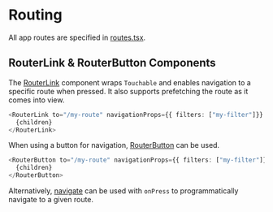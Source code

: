 # Routing

All app routes are specified in [routes.tsx].

## RouterLink & RouterButton Components

The [RouterLink] component wraps `Touchable` and enables navigation to a specific route when pressed. It also supports prefetching the route as it comes into view.

```typescript
<RouterLink to="/my-route" navigationProps={{ filters: ["my-filter"]}} onPress={onPress}>
  {children}
</RouterLink>
```

When using a button for navigation, [RouterButton] can be used.

```typescript
<RouterButton to="/my-route" navigationProps={{ filters: ["my-filter"]}} onPress={onPress}>
  {children}
</RouterButton>
```

Alternatively, [navigate] can be used with `onPress` to programmatically navigate to a given route.

[routes.tsx]: /src/app/Navigation/routes.tsx
[RouterLink]: /src/app/system/navigation/RouterLink.tsx
[RouterButton]: /src/app/system/navigation/RouterButton.tsx
[navigate]: /src/app/system/navigation/navigate.ts
